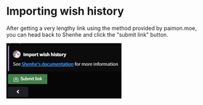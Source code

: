 # Importing wish history

After getting a very lengthy link using the method provided by paimon.moe, you can head back to Shenhe and click the "submit link" button.

![](../.gitbook/assets/image.png)
